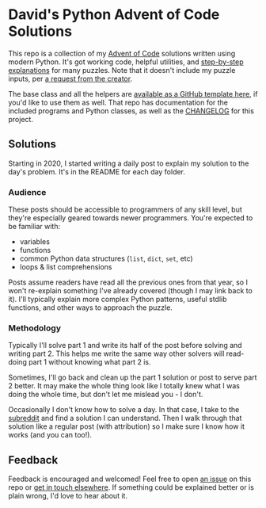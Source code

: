 # David's Python Advent of Code Solutions

This repo is a collection of my [Advent of Code](https://adventofcode.com/) solutions written using modern Python. It's got working code, helpful utilities, and [step-by-step explanations](https://github.com/xavdid/advent-of-code/tree/main/solutions) for many puzzles. Note that it doesn't include my puzzle inputs, per [a request from the creator](https://old.reddit.com/r/adventofcode/wiki/troubleshooting/no_asking_for_inputs).

The base class and all the helpers are [available as a GitHub template here](https://github.com/xavdid/advent-of-code-python-template), if you'd like to use them as well. That repo has documentation for the included programs and Python classes, as well as the [CHANGELOG](https://github.com/xavdid/advent-of-code-python-template/blob/main/CHANGELOG.md) for this project.

## Solutions

Starting in 2020, I started writing a daily post to explain my solution to the day's problem. It's in the README for each day folder.

### Audience

These posts should be accessible to programmers of any skill level, but they're especially geared towards newer programmers. You're expected to be familiar with:

- variables
- functions
- common Python data structures (`list`, `dict`, `set`, etc)
- loops & list comprehensions

Posts assume readers have read all the previous ones from that year, so I won't re-explain something I've already covered (though I may link back to it). I'll typically explain more complex Python patterns, useful stdlib functions, and other ways to approach the puzzle.

### Methodology

Typically I'll solve part 1 and write its half of the post before solving and writing part 2. This helps me write the same way other solvers will read- doing part 1 without knowing what part 2 is.

Sometimes, I'll go back and clean up the part 1 solution or post to serve part 2 better. It may make the whole thing look like I totally knew what I was doing the whole time, but don't let me mislead you - I don't.

Occasionally I don't know how to solve a day. In that case, I take to the [subreddit](https://old.reddit.com/r/adventofcode/) and find a solution I can understand. Then I walk through that solution like a regular post (with attribution) so I make sure I know how it works (and you can too!).

## Feedback

Feedback is encouraged and welcomed! Feel free to open [an issue](https://github.com/xavdid/advent-of-code/issues) on this repo or [get in touch elsewhere](https://xavd.id/contact/). If something could be explained better or is plain wrong, I'd love to hear about it.

